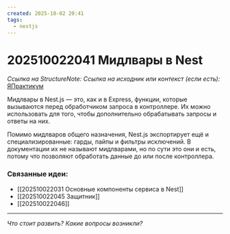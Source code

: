 ```yaml
---
created: 2025-10-02 20:41
tags:
  - nestjs
---
```

# 202510022041 Мидлвары в Nest

*Ссылка на StructureNote:*
*Ссылка на исходник или контекст (если есть):* [ЯПрактикум](https://practicum.yandex.ru/learn/backend-nodejs/courses/a4214ab0-2146-4152-b90e-651bf4c7ca5e/sprints/564244/topics/1df920a3-5c6a-4fcd-884c-0f66136c2b56/lessons/0fa76aa4-6dec-490f-9466-78a5fe72e7bd/)

Мидлвары в Nest.js — это, как и в Express, функции, которые вызываются перед обработчиком запроса в контроллере. Их можно использовать для того, чтобы дополнительно обрабатывать запросы и ответы на них.

Помимо мидлваров общего назначения, Nest.js экспортирует ещё и специализированные: гарды, пайпы и фильтры исключений. В документации их не называют мидлварами, но по сути это они и есть, потому что позволяют обработать данные до или после контроллера.

### Связанные идеи:

* [[202510022031 Основные компоненты сервиса в Nest]]
* [[202510022045 Защитник]]
* [[202510022046]]
---

*Что стоит развить? Какие вопросы возникли?*
